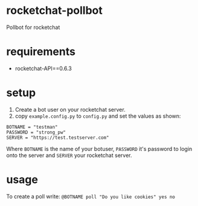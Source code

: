 # rocketchat-pollbot
Pollbot for rocketchat

# requirements
- rocketchat-API==0.6.3

# setup
1. Create a bot user on your rocketchat server.
2. copy `example.config.py` to `config.py` and set the values as shown:
```
BOTNAME = "testman"
PASSWORD = "strong_pw"
SERVER = "https://test.testserver.com"  
```

Where `BOTNAME` is the name of your botuser, 
`PASSWORD` it's password to login onto the server
and `SERVER` your rocketchat server.


# usage
To create a poll write:
`@BOTNAME poll "Do you like cookies" yes no`
